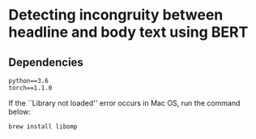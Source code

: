 # Detecting incongruity between headline and body text using BERT

## Dependencies
```
python==3.6
torch==1.1.0
```

If the ``Library not loaded'' error occurs in Mac OS, run the command below:
```
brew install libomp
```

